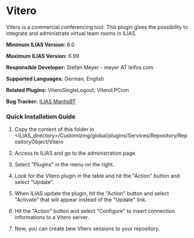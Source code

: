 # Vitero

Vitero  is a commercial conferencing tool. This plugin gives the possibility to
integrate and administrate virtual team rooms in ILIAS.

**Minimum ILIAS Version:**
6.0

**Maximum ILIAS Version:**
6.99

**Responsible Developer:**
Stefan Meyer - meyer AT leifos.com

**Supported Languages:**
German, English

**Related Plugins:**
ViteroSingleLogout, ViteroLPCron

**Bug Tracker:**
[ILIAS MantisBT](http://www.ilias.de/mantis/search.php?project_id=3&category=Vitero)

### Quick Installation Guide
1. Copy the content of this folder in <ILIAS_directory>/Customizing/global/plugins/Services/Repository/RepositoryObject/Vitero

2. Access to ILIAS and go to the administration page.

3. Select "Plugins" in the menu on the right.

5. Look for the Vitero plugin in the table and hit the "Action" button and select "Update".

6. When ILIAS update the plugin, hit the "Action" button and select "Activate" that will appear instead of the "Update" link.

7. Hit the "Action" button and select "Configure" to insert connection informations to a Vitero server.

8. Now, you can create bew Vitero sessions to your repository.
